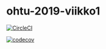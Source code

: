 # ohtu-2019-viikko1

[![CircleCI](https://circleci.com/gh/outisa/ohtu-2019-viikko1.svg?style=svg)](https://circleci.com/gh/outisa/ohtu-2019-viikko1)



[![codecov](https://codecov.io/gh/outisa/ohtu-2019-viikko1/branch/master/graph/badge.svg)](https://codecov.io/gh/outisa/ohtu-2019-viikko1)


